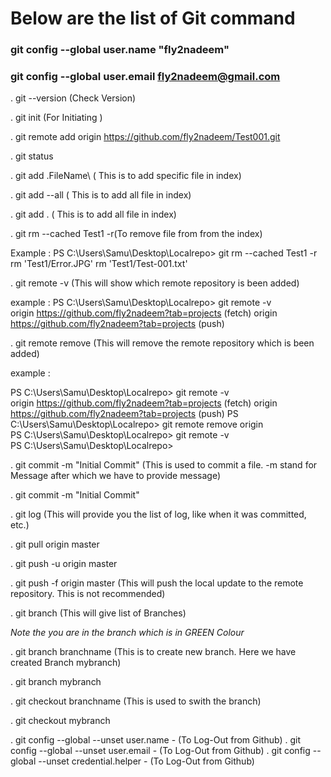 # Below are the list of Git command

### git config --global user.name "fly2nadeem"
### git config --global user.email fly2nadeem@gmail.com

. git --version (Check Version)

. git init (For Initiating )

. git remote add origin https://github.com/fly2nadeem/Test001.git

. git status

. git add .FileName\ ( This is to add specific file in index)

. git add --all ( This is to add all file in index)

. git add . ( This is to add all file in index)

. git rm --cached Test1 -r(To remove file from from the index)

Example :
PS C:\Users\Samu\Desktop\Localrepo> git rm --cached Test1 -r                                       
rm 'Test1/Error.JPG'
rm 'Test1/Test-001.txt'

. git remote -v (This will show which remote repository is been added)

example :
PS C:\Users\Samu\Desktop\Localrepo> git remote -v                                                    
origin https://github.com/fly2nadeem?tab=projects (fetch)
origin  https://github.com/fly2nadeem?tab=projects (push)


. git remote remove (This will remove the remote repository which is been added)

example :

PS C:\Users\Samu\Desktop\Localrepo> git remote -v                                                  
origin  https://github.com/fly2nadeem?tab=projects (fetch)
origin  https://github.com/fly2nadeem?tab=projects (push)
PS C:\Users\Samu\Desktop\Localrepo> git remote remove origin                                      
 PS C:\Users\Samu\Desktop\Localrepo> git remote -v                                                  
 PS C:\Users\Samu\Desktop\Localrepo>  
 
. git commit -m "Initial Commit" (This is used to commit a file. -m stand for Message after which we have to provide message)

. git commit -m "Initial Commit"


. git log (This will provide you the list of log, like when it was committed, etc.)

. git pull origin master

. git push -u origin master

. git push -f origin master (This will push the local update to the remote repository. This is not recommended)

. git branch (This will give list of Branches)

*Note the you are in the branch which is in GREEN Colour*

. git branch branchname (This is to create new branch. Here we have created Branch mybranch)

. git branch mybranch

. git checkout branchname (This is used to swith the branch)

. git checkout mybranch

. git config --global --unset user.name - (To Log-Out from Github)
. git config --global --unset user.email - (To Log-Out from Github)
. git config --global --unset credential.helper - (To Log-Out from Github)
